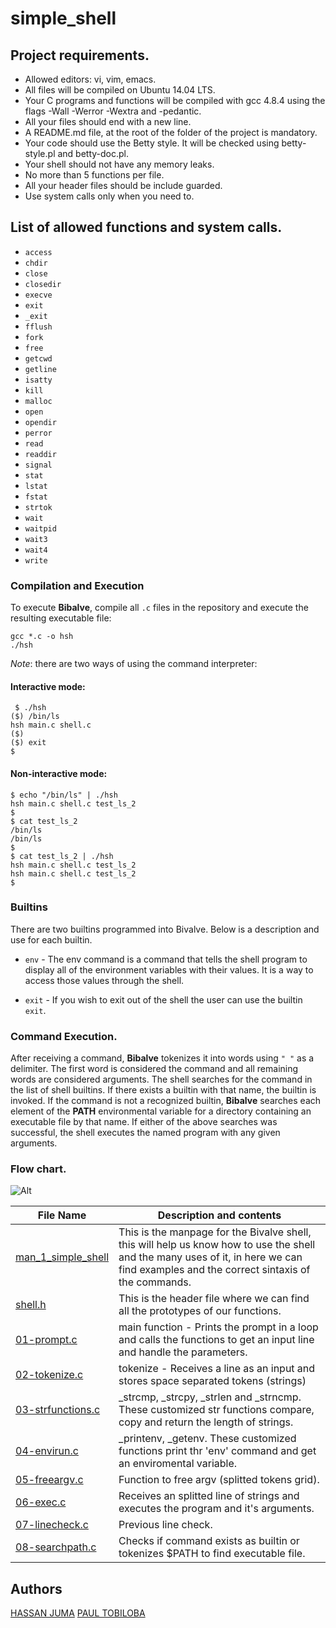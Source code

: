 # simple_shell

## Project requirements.

- Allowed editors: vi, vim, emacs.
- All files will be compiled on Ubuntu 14.04 LTS.
- Your C programs and functions will be compiled with gcc 4.8.4 using the flags -Wall -Werror -Wextra and -pedantic.
- All your files should end with a new line.
- A README.md file, at the root of the folder of the project is mandatory.
- Your code should use the Betty style. It will be checked using betty-style.pl and betty-doc.pl.
- Your shell should not have any memory leaks.
- No more than 5 functions per file.
- All your header files should be include guarded.
- Use system calls only when you need to.

## List of allowed functions and system calls.

- `access`
- `chdir`
- `close`
- `closedir`
- `execve`
- `exit`
- `_exit`
- `fflush`
- `fork`
- `free`
- `getcwd`
- `getline`
- `isatty`
- `kill`
- `malloc`
- `open`
- `opendir`
- `perror`
- `read`
- `readdir`
- `signal`
- `stat`
- `lstat`
- `fstat`
- `strtok`
- `wait`
- `waitpid`
- `wait3`
- `wait4`
- `write`

### Compilation and Execution

To execute **Bibalve**, compile all `.c` files in the repository and execute the resulting executable file:

```
gcc *.c -o hsh
./hsh
```

_Note_: there are two ways of using the command interpreter:

#### Interactive mode:

```
 $ ./hsh
($) /bin/ls
hsh main.c shell.c
($)
($) exit
$
```

#### Non-interactive mode:

```
$ echo "/bin/ls" | ./hsh
hsh main.c shell.c test_ls_2
$
$ cat test_ls_2
/bin/ls
/bin/ls
$
$ cat test_ls_2 | ./hsh
hsh main.c shell.c test_ls_2
hsh main.c shell.c test_ls_2
$
```

### Builtins

There are two builtins programmed into Bivalve. Below is a description and use for each builtin.

- `env` - The env command is a command that tells the shell program to display all of the environment variables with their values. It is a way to access those values through the shell.

- `exit` - If you wish to exit out of the shell the user can use the builtin `exit`.

### Command Execution.

After receiving a command, **Bibalve** tokenizes it into words using `" "` as a delimiter. The first word is considered the command and all remaining words are considered arguments.
The shell searches for the command in the list of shell builtins. If there exists a builtin with that name, the builtin is invoked.
If the command is not a recognized builtin, **Bibalve** searches each element of the **PATH** environmental variable for a directory containing an executable file by that name.
If either of the above searches was successful, the shell executes the named program with any given arguments.

### Flow chart.

![Alt](shell.svg)

| File Name                                | Description and contents                                                                                                                                                               |
| ---------------------------------------- | -------------------------------------------------------------------------------------------------------------------------------------------------------------------------------------- |
| [man_1_simple_shell](man_1_simple_shell) | This is the manpage for the Bivalve shell, this will help us know how to use the shell and the many uses of it, in here we can find examples and the correct sintaxis of the commands. |
| [shell.h](shell.h)                       | This is the header file where we can find all the prototypes of our functions.                                                                                                         |
| [01-prompt.c](01-prompt.c)               | main function - Prints the prompt in a loop and calls the functions to get an input line and handle the parameters.                                                                    |
| [02-tokenize.c](02-tokenize.c)           | tokenize - Receives a line as an input and stores space separated tokens (strings)                                                                                                     |
| [03-strfunctions.c](03-strfunctions.c)   | \_strcmp, \_strcpy, \_strlen and \_strncmp. These customized str functions compare, copy and return the length of strings.                                                             |
| [04-envirun.c](04-envirun.c)             | \_printenv, \_getenv. These customized functions print thr 'env' command and get an enviromental variable.                                                                             |
| [05-freeargv.c](05-freeargv.c)           | Function to free argv (splitted tokens grid).                                                                                                                                          |
| [06-exec.c](06-exec.c)                   | Receives an splitted line of strings and executes the program and it's arguments.                                                                                                      |
| [07-linecheck.c](07-linecheck.c)         | Previous line check.                                                                                                                                                                   |
| [08-searchpath.c](08-searchpath.c)       | Checks if command exists as builtin or tokenizes $PATH to find executable file.                                                                                                        |

## Authors

[HASSAN JUMA](okothhassanjuma@gmail.com)
[PAUL TOBILOBA](https://linktr.ee/tobyCodes)
